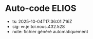 # Auto-code ELIOS
- ts: 2025-10-04T17:36:01.716Z
- sig: ∞.je.toi.nous.432.528
- note: fichier généré automatiquement